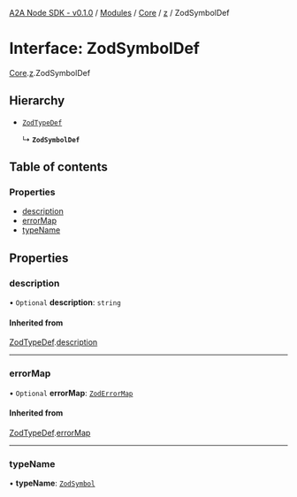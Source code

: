 [A2A Node SDK - v0.1.0](../README.md) / [Modules](../modules.md) / [Core](../modules/Core.md) / [z](../modules/Core.z.md) / ZodSymbolDef

# Interface: ZodSymbolDef

[Core](../modules/Core.md).[z](../modules/Core.z.md).ZodSymbolDef

## Hierarchy

- [`ZodTypeDef`](Core.z.ZodTypeDef.md)

  ↳ **`ZodSymbolDef`**

## Table of contents

### Properties

- [description](Core.z.ZodSymbolDef.md#description)
- [errorMap](Core.z.ZodSymbolDef.md#errormap)
- [typeName](Core.z.ZodSymbolDef.md#typename)

## Properties

### description

• `Optional` **description**: `string`

#### Inherited from

[ZodTypeDef](Core.z.ZodTypeDef.md).[description](Core.z.ZodTypeDef.md#description)

___

### errorMap

• `Optional` **errorMap**: [`ZodErrorMap`](../modules/Core.z.md#zoderrormap)

#### Inherited from

[ZodTypeDef](Core.z.ZodTypeDef.md).[errorMap](Core.z.ZodTypeDef.md#errormap)

___

### typeName

• **typeName**: [`ZodSymbol`](../enums/Core.z.ZodFirstPartyTypeKind.md#zodsymbol)
